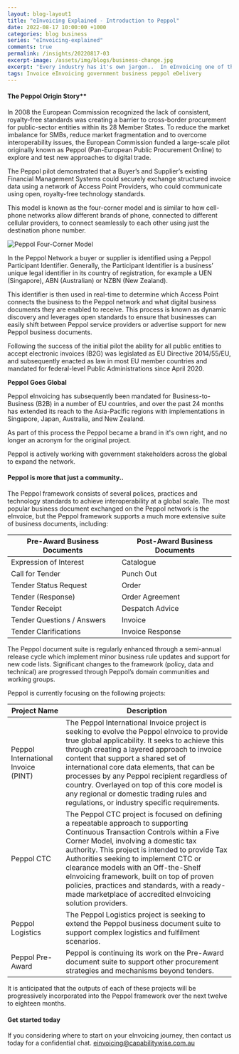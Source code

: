 ```yaml
---
layout: blog-layout1
title: "eInvoicing Explained - Introduction to Peppol"
date: 2022-08-17 10:00:00 +1000
categories: blog business
series: "eInvoicing-explained"
comments: true
permalink: /insights/20220817-03
excerpt-image: /assets/img/blogs/business-change.jpg
excerpt: "Every industry has it's own jargon..  In eInvoicing one of the frequently used terms is Peppol.  So what is 'Peppol' and 'The Peppol Network', and how can it help my business?"
tags: Invoice eInvoicing government business peppol eDelivery
---
```


#### The Peppol Origin Story**

In 2008 the European Commission recognized the lack of consistent, royalty-free standards was creating a barrier to cross-border procurement for public-sector entities within its 28 Member States.  To reduce the market imbalance for SMBs, reduce market fragmentation and to overcome interoperability issues, the European Commission funded a large-scale pilot originally known as Peppol (Pan-European Public Procurement Online) to explore and test new approaches to digital trade. 
 
The Peppol pilot demonstrated that a Buyer’s and Supplier’s existing Financial Management Systems could securely exchange structured invoice data using a network of Access Point Providers, who could communicate using open, royalty-free technology standards.  

This model is known as the four-corner model and is similar to how cell-phone networks allow different brands of phone, connected to different cellular providers, to connect seamlessly to each other using just the destination phone number. 

<img class="img-rounded img-responsive img-raised mb-5" alt="Peppol Four-Corner Model" src="../assets/img/blogs/four-corner-diagram.png">

 
In the Peppol Network a buyer or supplier is identified using a Peppol Participant Identifier.  Generally, the Participant Identifier is a business’ unique legal identifier in its country of registration, for example a UEN (Singapore), ABN (Australian) or NZBN (New Zealand).  

This identifier is then used in real-time to determine which Access Point connects the business to the Peppol network and what digital business documents they are enabled to receive.  This process is known as dynamic discovery and leverages open standards to ensure that businesses can easily shift between Peppol service providers or advertise support for new Peppol business documents.

Following the success of the initial pilot the ability for all public entities to accept electronic invoices (B2G) was legislated as EU Directive 2014/55/EU, and subsequently enacted as law in most EU member countries and mandated for federal-level Public Administrations since April 2020. 

**Peppol Goes Global**

Peppol eInvoicing has subsequently been mandated for Business-to-Business (B2B) in a number of EU countries, and over the past 24 months has extended its reach to the Asia-Pacific regions with implementations in Singapore, Japan, Australia, and New Zealand.  

As part of this process the Peppol became a brand in it's own right, and no longer an acronym for the original project.

Peppol is actively working with government stakeholders across the global to expand the network.

#### Peppol is more that just a community..

The Peppol framework consists of several polices, practices and technology standards to achieve interoperability at a global scale.  The most popular business document exchanged on the Peppol network is the eInvoice, but the Peppol framework supports a much more extensive suite of business documents, including:

| Pre-Award Business Documents | Post-Award Business Documents |
| ----------- |  ----------- |
| Expression of Interest | Catalogue | 
| Call for Tender | Punch Out | 
| Tender Status Request	| Order  | 
| Tender (Response) | Order Agreement | 
| Tender Receipt	| Despatch Advice | 
| Tender Questions / Answers	| Invoice | 
| Tender Clarifications	| Invoice Response | 


The Peppol document suite is regularly enhanced through a semi-annual release cycle which implement minor business rule updates and support for new code lists.  Significant changes to the framework (policy, data and technical) are progressed through Peppol’s domain communities and working groups.

Peppol is currently focusing on the following projects:

| Project Name | Description | 
| ----------- |  ----------- |
| Peppol International Invoice (PINT) | The Peppol International Invoice project is seeking to evolve the Peppol eInvoice to provide true global applicability.  It seeks to achieve this through creating a layered approach to invoice content that support a shared set of international core data elements, that can be processes by any Peppol recipient regardless of country. Overlayed on top of this core model is any regional or domestic trading rules and regulations, or industry specific requirements. |
| Peppol CTC | The Peppol CTC project is focused on defining a repeatable approach to supporting Continuous Transaction Controls within a Five Corner Model, involving a domestic tax authority.  This project is intended to provide Tax Authorities seeking to implement CTC or clearance models with an Off-the-Shelf eInvoicing framework, built on top of proven policies, practices and standards, with a ready-made marketplace of accredited eInvoicing solution providers. |
| Peppol Logistics | The Peppol Logistics project is seeking to extend the Peppol business document suite to support complex logistics and fulfilment scenarios. |
| Peppol Pre-Award | Peppol is continuing its work on the Pre-Award document suite to support other procurement strategies and mechanisms beyond tenders. |


It is anticipated that the outputs of each of these projects will be progressively incorporated into the Peppol framework over the next twelve to eighteen months.


#### Get started today

If you considering where to start on your eInvoicing journey, then contact us today for a confidential chat.  [einvoicing@capabilitywise.com.au](mailto:einvoicing@capabilitywise.com.au)
